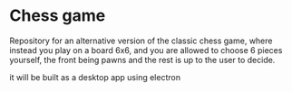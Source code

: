 # Chess game

Repository for an alternative version of the classic chess game, where instead you play on a board 6x6, and you are allowed to choose 6 pieces yourself, the front being pawns and the rest is up to the user to decide.

it will be built as a desktop app using electron

